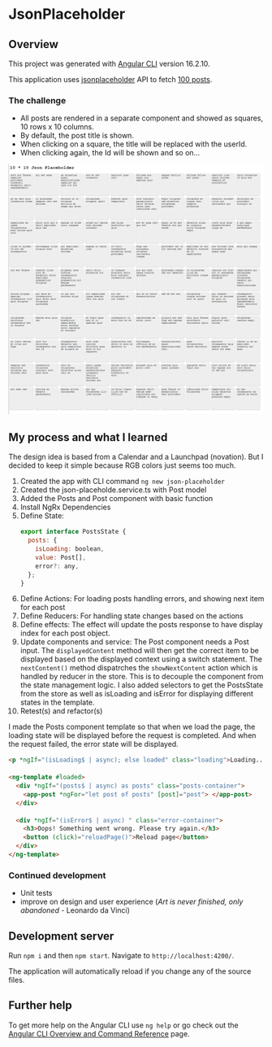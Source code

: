 # JsonPlaceholder

## Overview

This project was generated with [Angular CLI](https://github.com/angular/angular-cli) version 16.2.10.

This application uses [jsonplaceholder](https://jsonplaceholder.typicode.com/) API to fetch [100 posts](https://jsonplaceholder.typicode.com/posts).

### The challenge

- All posts are rendered in a separate component and showed as squares, 10 rows x 10 columns.
- By default, the post title is shown.
- When clicking on a square, the title will be replaced with the userId.
- When clicking again, the Id will be shown and so on...

![](./screenshots.png)

## My process and what I learned

The design idea is based from a Calendar and a Launchpad (novation). But I decided to keep it simple because RGB colors just seems too much.

1. Created the app with CLI command `ng new json-placeholder`
2. Created the json-placeholde.service.ts with Post model
3. Added the Posts and Post component with basic function
4. Install NgRx Dependencies
5. Define State:
   ```js
   export interface PostsState {
     posts: {
       isLoading: boolean,
       value: Post[],
       error?: any,
     };
   }
   ```
6. Define Actions:
   For loading posts handling errors, and showing next item for each post
7. Define Reducers:
   For handling state changes based on the actions
8. Define effects:
   The effect will update the posts response to have display index for each post object.
9. Update components and service:
   The Post component needs a Post input. The `displayedContent` method will then get the correct item to be displayed based on the displayed context using a switch statement.
   The `nextContent()` method dispatrches the `showNextContent` action which is handled by reducer in the store. This is to decouple the component from the state management logic.
   I also added selectors to get the PostsState from the store as well as isLoading and isError for displaying different states in the template.
10. Retest(s) and refactor(s)

I made the Posts component template so that when we load the page, the loading state will be displayed before the request is completed. And when the request failed, the error state will be displayed.

```html
<p *ngIf="(isLoading$ | async); else loaded" class="loading">Loading...</p>

<ng-template #loaded>
  <div *ngIf="(posts$ | async) as posts" class="posts-container">
    <app-post *ngFor="let post of posts" [post]="post"> </app-post>
  </div>

  <div *ngIf="(isError$ | async) " class="error-container">
    <h3>Oops! Something went wrong. Please try again.</h3>
    <button (click)="reloadPage()">Reload page</button>
  </div>
</ng-template>
```

### Continued development

- Unit tests
- improve on design and user experience (_Art is never finished, only abandoned_ - Leonardo da Vinci)

## Development server

Run `npm i` and then `npm start`. Navigate to `http://localhost:4200/`.

The application will automatically reload if you change any of the source files.

## Further help

To get more help on the Angular CLI use `ng help` or go check out the [Angular CLI Overview and Command Reference](https://angular.io/cli) page.
